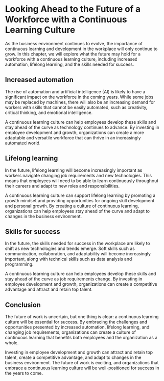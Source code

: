 # Looking Ahead to the Future of a Workforce with a Continuous Learning Culture

As the business environment continues to evolve, the importance of continuous learning and development in the workplace will only continue to grow. In this chapter, we will explore what the future may hold for a workforce with a continuous learning culture, including increased automation, lifelong learning, and the skills needed for success.

Increased automation
--------------------

The rise of automation and artificial intelligence (AI) is likely to have a significant impact on the workforce in the coming years. While some jobs may be replaced by machines, there will also be an increasing demand for workers with skills that cannot be easily automated, such as creativity, critical thinking, and emotional intelligence.

A continuous learning culture can help employees develop these skills and stay ahead of the curve as technology continues to advance. By investing in employee development and growth, organizations can create a more adaptable and versatile workforce that can thrive in an increasingly automated world.

Lifelong learning
-----------------

In the future, lifelong learning will become increasingly important as workers navigate changing job requirements and new technologies. This means that employees will need to be able to learn continuously throughout their careers and adapt to new roles and responsibilities.

A continuous learning culture can support lifelong learning by promoting a growth mindset and providing opportunities for ongoing skill development and personal growth. By creating a culture of continuous learning, organizations can help employees stay ahead of the curve and adapt to changes in the business environment.

Skills for success
------------------

In the future, the skills needed for success in the workplace are likely to shift as new technologies and trends emerge. Soft skills such as communication, collaboration, and adaptability will become increasingly important, along with technical skills such as data analysis and programming.

A continuous learning culture can help employees develop these skills and stay ahead of the curve as job requirements change. By investing in employee development and growth, organizations can create a competitive advantage and attract and retain top talent.

Conclusion
----------

The future of work is uncertain, but one thing is clear: a continuous learning culture will be essential for success. By embracing the challenges and opportunities presented by increased automation, lifelong learning, and changing job requirements, organizations can create a culture of continuous learning that benefits both employees and the organization as a whole.

Investing in employee development and growth can attract and retain top talent, create a competitive advantage, and adapt to changes in the business environment. The future of work is exciting, and organizations that embrace a continuous learning culture will be well-positioned for success in the years to come.
